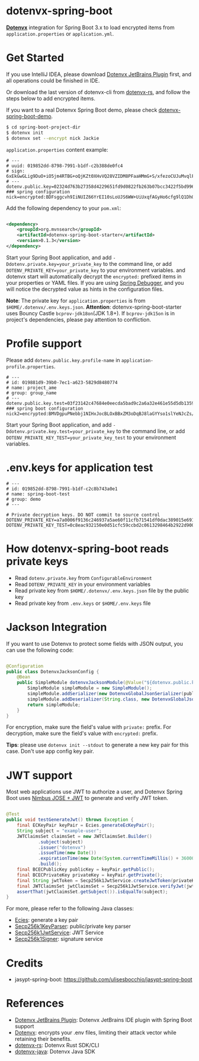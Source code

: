 dotenvx-spring-boot
=======================

**[Dotenvx](https://dotenvx.com)** integration for Spring Boot 3.x to load encrypted items from `application.properties`
or `application.yml`.

# Get Started

If you use IntelliJ IDEA, please download [Dotenvx JetBrains Plugin](https://plugins.jetbrains.com/plugin/28148-dotenvx)
first, and all operations could be finished in IDE.

Or download the last version of dotenvx-cli from [dotenvx-rs](https://github.com/linux-china/dotenvx-rs),
and follow the steps below to add encrypted items.

If you want to a real Dotenvx Spring Boot demo, please
check [dotenvx-spring-boot-demo](https://github.com/linux-china/dotenvx-boot-demo).

```bash
$ cd spring-boot-project-dir
$ dotenvx init
$ dotenvx set --encrypt nick Jackie
```

`application.properties` content example:

```properties
# ---
# uuid: 019852dd-8798-7991-b1df-c2b388de0fc4
# sign: 6xEkGwGLig9DuO+iO5jm4RTBG+oQjKZt0XHvVQ28VZIDM8PFaaHMmG+S/xfezoCUJuMvqlFFNOokCg4WIkBWsg==
# ---
dotenv.public.key=02324d763b27358d4229651fd9d0822fb263b07bcc3422f5bd9968cafc194011ff
### spring configuration
nick=encrypted:BDFsggcvh9IiNUIZ66YrEI10sLoUJS6WW+UiUxqfAGyHo6cfg9lQ1DhOy9z18F50aRicFHZ7dXH7CagfhonUnZA5W+l1xldVBzv4b8OJN05qih2PHIcY01spqx6RYrgg76pUsuv2eA==
```

Add the following dependency to your `pom.xml`:

```xml

<dependency>
    <groupId>org.mvnsearch</groupId>
    <artifactId>dotenvx-spring-boot-starter</artifactId>
    <version>0.1.3</version>
</dependency>
```

Start your Spring Boot application, and add `-Ddotenv.private.key=your_private_key` to the command line,
or add `DOTENV_PRIVATE_KEY=your_private_key` to your environment variables.
and dotenvx start will automatically decrypt the `encrypted:` prefixed items in your properties or YAML files.
If you are using [Spring Debugger](https://www.jetbrains.com/help/idea/spring-debugger.html),
and you will notice the decrypted value as hints in the configuration files.

**Note**: The private key for `application.properties` is from `$HOME/.dotenvx/.env.keys.json`.
**Attention**: dotenvx-spring-boot-starter uses Bouncy Castle `bcprov-jdk18on`(JDK 1.8+).
If `bcprov-jdk15on` is in project's dependencies, please pay attention to confliction.

# Profile support

Please add `dotenv.public.key.profile-name` in `application-profile.properties`.

```
# ---
# id: 019881d9-39b0-7ec1-a623-5829d8480774
# name: project_ame
# group: group_name
# ---
dotenv.public.key.test=03f23142c47684e0eecda5bad9c2a6a32e461e55d5db1359948aee9e169d5aed4d
### spring boot configuration
nick2=encrypted:BMVDgpuPNebbj1NIHxJocBLOxBBxZM3oDqBJ8laGYYso1slYeNJcZs/7Qy1NKDsO+SPmnUd5UDV/LfEEctiyr2I81IGQfuuE8iZwVgqGq12KCa7CouLWH6cm/NRyzSr9PuqVtGdmfAk=
```

Start your Spring Boot application, and add `-Ddotenv.private.key.test=your_private_key` to the command line,
or add `DOTENV_PRIVATE_KEY_TEST=your_private_key_test` to your environment variables.

# .env.keys for application test

```
# ---
# id: 019852dd-8798-7991-b1df-c2c8b743a0e1
# name: spring-boot-test
# group: demo
# ---

# Private decryption keys. DO NOT commit to source control
DOTENV_PRIVATE_KEY=a7a0006f9136c246937a5ae60f11cfb71541df0dac389015e6916b3ebbe170cd
DOTENV_PRIVATE_KEY_TEST=0c8eac932150e0d51cfc59ccbd2c0613298464b2922d900b96511cf7239b7aa5
```

# How dotenvx-spring-boot reads private keys

- Read `dotenv.private.key` from `ConfigurableEnvironment`
- Read `DOTENV_PRIVATE_KEY` in your environment variables
- Read private key from `$HOME/.dotenvx/.env.keys.json` file by the public key
- Read private key from `.env.keys` or `$HOME/.env.keys` file

# Jackson Integration

If you want to use Dotenvx to protect some fields with JSON output, you can use the following code:

```java

@Configuration
public class DotenvxJacksonConfig {
    @Bean
    public SimpleModule dotenvxJacksonModule(@Value("${dotenvx.public.key}") String publicKey, @Value("${dotenvx.private.key}") String privateKey) {
        SimpleModule simpleModule = new SimpleModule();
        simpleModule.addSerializer(new DotenvxGlobalJsonSerializer(publicKey));
        simpleModule.addDeserializer(String.class, new DotenvxGlobalJsonDeserializer(privateKey));
        return simpleModule;
    }
}
```

For encryption, make sure the field's value with `private:` prefix.
For decryption, make sure the field's value with `encrypted:` prefix.

**Tips**: please use `dotenvx init --stdout` to generate a new key pair for this case. Don't use app config key pair.

# JWT support

Most web applications use JWT to authorize a user, and Dotenvx Spring Boot
uses [Nimbus JOSE + JWT](https://connect2id.com/products/nimbus-jose-jwt) to generate and verify JWT token.

```java

@Test
public void testGenerateJwt() throws Exception {
    final ECKeyPair keyPair = Ecies.generateEcKeyPair();
    String subject = "example-user";
    JWTClaimsSet claimsSet = new JWTClaimsSet.Builder()
            .subject(subject)
            .issuer("dotenvx")
            .issueTime(new Date())
            .expirationTime(new Date(System.currentTimeMillis() + 3600000)) // 1 hour expiration
            .build();
    final BCECPublicKey publicKey = keyPair.getPublic();
    final BCECPrivateKey privateKey = keyPair.getPrivate();
    final String jwtToken = Secp256k1JwtService.createJwtToken(privateKey, claimsSet);
    final JWTClaimsSet jwtClaimsSet = Secp256k1JwtService.verifyJwt(jwtToken, publicKey);
    assertThat(jwtClaimsSet.getSubject()).isEqualTo(subject);
}
```

For more, please refer to the following Java classes:

- [Ecies](dotenvx-spring-boot/src/main/java/org/mvnsearch/dotenvx/ecies/Ecies.java): generate a key pair
- [Secp256k1KeyParser](dotenvx-spring-boot/src/main/java/org/mvnsearch/dotenvx/jwt/Secp256k1KeyParser.java):
  public/private key parser
- [Secp256k1JwtService](dotenvx-spring-boot/src/main/java/org/mvnsearch/dotenvx/jwt/Secp256k1JwtService.java): JWT
  Service
- [Secp256k1Signer](dotenvx-spring-boot/src/main/java/org/mvnsearch/dotenvx/jwt/Secp256k1Signer.java): signature service

# Credits

* jasypt-spring-boot: https://github.com/ulisesbocchio/jasypt-spring-boot

# References

* [Dotenvx JetBrains Plugin](https://plugins.jetbrains.com/plugin/28148-dotenvx/): Dotenvx JetBrains IDE plugin with
  Spring Boot support
* [Dotenvx](https://dotenvx.com/): encrypts your .env files, limiting their attack vector while retaining their
  benefits.
* [dotenvx-rs](https://github.com/linux-china/dotenvx-rs): Dotenvx Rust SDK/CLI
* [dotenvx-java](https://github.com/linux-china/dotenvx-java): Dotenvx Java SDK
